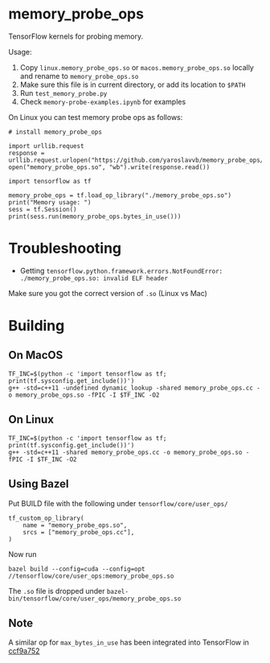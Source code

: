 # memory_probe_ops
TensorFlow kernels for probing memory.

Usage:

1. Copy `linux.memory_probe_ops.so` or `macos.memory_probe_ops.so` locally and rename to `memory_probe_ops.so`
2. Make sure this file is in current directory, or add its location to `$PATH`
3. Run `test_memory_probe.py`
4. Check `memory-probe-examples.ipynb` for examples

On Linux you can test memory probe ops as follows:

```
# install memory_probe_ops

import urllib.request
response = urllib.request.urlopen("https://github.com/yaroslavvb/memory_probe_ops/raw/master/linux.memory_probe_ops.so")
open("memory_probe_ops.so", "wb").write(response.read())

import tensorflow as tf

memory_probe_ops = tf.load_op_library("./memory_probe_ops.so")
print("Memory usage: ")
sess = tf.Session()
print(sess.run(memory_probe_ops.bytes_in_use()))
```


# Troubleshooting

- Getting `tensorflow.python.framework.errors.NotFoundError: ./memory_probe_ops.so: invalid ELF header`

Make sure you got the correct version of `.so` (Linux vs Mac)


# Building

## On MacOS
```
TF_INC=$(python -c 'import tensorflow as tf; print(tf.sysconfig.get_include())')
g++ -std=c++11 -undefined dynamic_lookup -shared memory_probe_ops.cc -o memory_probe_ops.so -fPIC -I $TF_INC -O2

```

## On Linux
```
TF_INC=$(python -c 'import tensorflow as tf; print(tf.sysconfig.get_include())')
g++ -std=c++11 -shared memory_probe_ops.cc -o memory_probe_ops.so -fPIC -I $TF_INC -O2

```
## Using Bazel
Put BUILD file with the following under `tensorflow/core/user_ops/`

```
tf_custom_op_library(
    name = "memory_probe_ops.so",
    srcs = ["memory_probe_ops.cc"],
)
```
Now run

`bazel build --config=cuda --config=opt //tensorflow/core/user_ops:memory_probe_ops.so
`

The `.so` file is dropped under `bazel-bin/tensorflow/core/user_ops/memory_probe_ops.so`

## Note

A similar op for `max_bytes_in_use` has been integrated into TensorFlow in [ccf9a752](github.com/tensorflow/tensorflow/commit/ccf9a752)
